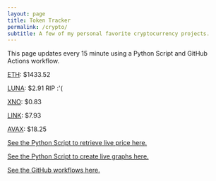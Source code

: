 ```yaml
---
layout: page
title: Token Tracker
permalink: /crypto/
subtitle: A few of my personal favorite cryptocurrency projects.
---
```


 This page updates every 15 minute using a Python Script and GitHub Actions workflow.


<!--BEGINCRYPTOINPUT-->
[ETH](https://smfxfc.github.io/crypto/eth.html): $1433.52

[LUNA](https://smfxfc.github.io/crypto/luna.html): $2.91 RIP :'(

[XNO](https://smfxfc.github.io/crypto/xno.html): $0.83

[LINK](https://smfxfc.github.io/crypto/link.html): $7.93

[AVAX](https://smfxfc.github.io/crypto/avax.html): $18.25

<!--ENDCRYPTOINPUT-->
 
 
[See the Python Script to retrieve live price here.](https://github.com/smfxfc/smfxfc.github.io/blob/master/src/get_cryptos.py)

[See the Python Script to create live graphs here.](https://github.com/smfxfc/smfxfc.github.io/blob/master/src/graph_crypto.py)

[See the GitHub workflows here.](https://github.com/smfxfc/smfxfc.github.io/blob/master/.github/workflows/)
